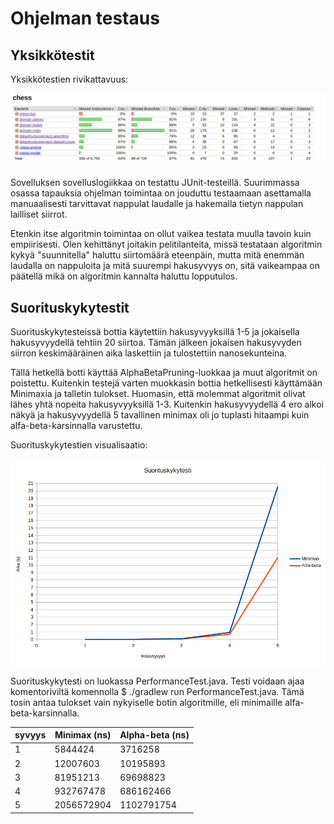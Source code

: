 # Ohjelman testaus 

## Yksikkötestit

Yksikkötestien rivikattavuus: 

![Rivikattavuus](jacocoReport.png)

Sovelluksen sovelluslogiikkaa on testattu JUnit-testeillä. Suurimmassa osassa tapauksia ohjelman toimintaa on 
jouduttu testaamaan asettamalla manuaalisesti tarvittavat nappulat laudalle ja hakemalla tietyn nappulan lailliset 
siirrot. 

Etenkin itse algoritmin toimintaa on ollut vaikea testata muulla tavoin kuin empiirisesti. Olen kehittänyt joitakin 
pelitilanteita, missä testataan algoritmin kykyä "suunnitella" haluttu siirtomäärä eteenpäin, mutta mitä enemmän laudalla on 
nappuloita ja mitä suurempi hakusyvyys on, sitä vaikeampaa on päätellä mikä on algoritmin kannalta haluttu lopputulos. 

## Suorituskykytestit

Suorituskykytesteissä bottia käytettiin hakusyvyyksillä 1-5 ja jokaisella hakusyvyydellä tehtiin 20 siirtoa. 
Tämän jälkeen jokaisen hakusyvyden siirron keskimääräinen aika laskettiin ja tulostettiin nanosekunteina. 

Tällä hetkellä botti käyttää AlphaBetaPruning-luokkaa ja muut algoritmit on poistettu. Kuitenkin testejä varten 
muokkasin bottia hetkellisesti käyttämään Minimaxia ja talletin tulokset. Huomasin, että molemmat algoritmit olivat 
lähes yhtä nopeita hakusyvyyksillä 1-3. Kuitenkin hakusyvyydellä 4 ero alkoi näkyä ja hakusyvyydellä 5 tavallinen 
minimax oli jo tuplasti hitaampi kuin alfa-beta-karsinnalla varustettu. 

Suorituskykytestien visualisaatio:

![Suorituskyky](suorituskyky.png)

Suorituskykytesti on luokassa PerformanceTest.java. Testi voidaan ajaa komentoriviltä komennolla $ ./gradlew run PerformanceTest.java.
Tämä tosin antaa tulokset vain nykyiselle botin algoritmille, eli minimaille alfa-beta-karsinnalla.

| syvyys | Minimax (ns) | Alpha-beta (ns) |
---------|--------------|-----------------|
| 1 | 5844424 | 3716258 |
| 2 | 12007603 | 10195893 |
| 3 | 81951213 | 69698823 |
| 4 | 932767478 | 686162466 |
| 5 | 2056572904 | 1102791754 |
